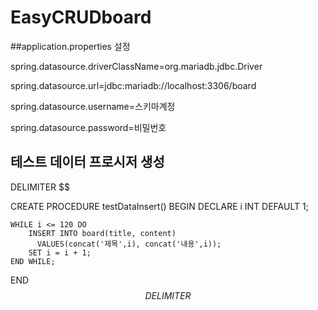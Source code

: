 # EasyCRUDboard

##application.properties 설정

spring.datasource.driverClassName=org.mariadb.jdbc.Driver

spring.datasource.url=jdbc:mariadb://localhost:3306/board

spring.datasource.username=스키마계정

spring.datasource.password=비밀번호


## 테스트 데이터 프로시저 생성

DELIMITER $$

CREATE PROCEDURE testDataInsert()
BEGIN
    DECLARE i INT DEFAULT 1;

    WHILE i <= 120 DO
        INSERT INTO board(title, content)
          VALUES(concat('제목',i), concat('내용',i));
        SET i = i + 1;
    END WHILE;
END$$
DELIMITER $$
